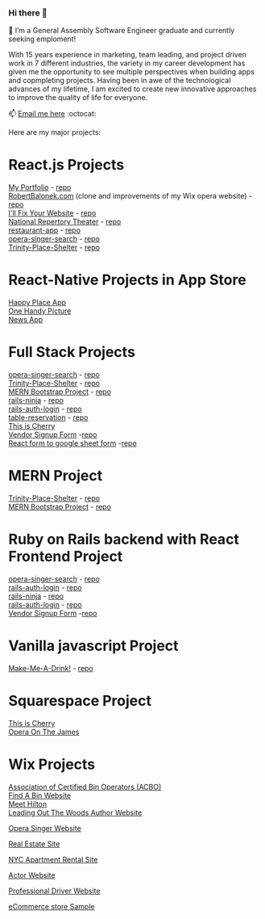### Hi there 👋   

🌱 I’m a General Assembly Software Engineer graduate and currently seeking emploment!

With 15 years experience in marketing, team leading, and project driven work in 7 different industries, the variety in my career development has given me the opportunity to see multiple perspectives when building apps and copmpleting projects. Having been in awe of the technological advances of my lifetime, I am excited to create new innovative approaches to improve the quality of life for everyone.



📫 
[Email me here](mailto:roebrtbalonek@gmail.com?subject=[GitHub]%20Source%20Han%20Sans)   :octocat: 

Here are my major projects:

# React.js Projects
[My Portfolio](https://www.robertbalonek.dev) - [repo](https://github.com/rbalonek/dev_portfolio) <br />
[RobertBalonek.com](https://www.robertbalonek.com) (clone and improvements of my Wix opera website) - [repo](https://github.com/rbalonek/new-opera-site)  <br />
[I'll Fix Your Website](https://www.illfixyourwebsite.com/) - [repo](https://github.com/rbalonek/IllFixYourWebsite)  <br />
[National Repertory Theater](https://www.nationalrepertorytheater.org/) - [repo](https://github.com/rbalonek/national-repertory-theater-website)  <br />
[restaurant-app](https://balonek-restaurant-app.netlify.app/LiveMenu) - [repo](https://github.com/rbalonek/Restaurant-App)  <br />
[opera-singer-search](https://opera-singer-search.netlify.app/operas) - [repo](https://github.com/rbalonek/opera-singer-search)  <br />
[Trinity-Place-Shelter](https://trinity-place-shelter.netlify.app/) - [repo](https://github.com/rbalonek/trinity-place-shelter)  <br />

# React-Native Projects in App Store
[Happy Place App](https://apps.apple.com/us/app/happy-space/id1544516931) <br />
[One Handy Picture](https://apps.apple.com/us/app/one-handy-picture/id1592847707) <br />
[News App](https://github.com/rbalonek/react-native-news-app) <br />

# Full Stack Projects
[opera-singer-search](https://opera-singer-search.netlify.app/operas) - [repo](https://github.com/rbalonek/opera-singer-search)  <br />
[Trinity-Place-Shelter](https://trinity-place-shelter.netlify.app/) - [repo](https://github.com/rbalonek/trinity-place-shelter)  <br />
[MERN Bootstrap Project](https://mern-bootstrap-portfolio.netlify.app/) - [repo](https://github.com/rbalonek/mern-bootstrap-project) <br />
[rails-ninja](https://rails-ninja.netlify.app/) - [repo](https://github.com/rbalonek/rails-ninja-dojo)<br />
[rails-auth-login](https://rails-auth-boilerplate.netlify.app/) - [repo](https://github.com/rbalonek/Rails-Auth-Boilerplate) <br />
[table-reservation](https://reserve-table.netlify.app/) - [repo](https://github.com/rbalonek/reserve-table-app) <br />
[This is Cherry](https://cherry-site.netlify.app/) <br />
[Vendor Signup Form](https://signup-template.netlify.app/) -[repo](https://github.com/rbalonek/Signup_Template)<br/>
[React form to google sheet form](https://react-google-sheet-form.netlify.app/) -[repo](https://github.com/rbalonek/google-sheets-react-form)<br/>

# MERN Project

[Trinity-Place-Shelter](https://trinity-place-shelter.netlify.app/) - [repo](https://github.com/rbalonek/trinity-place-shelter)  <br />
[MERN Bootstrap Project](https://mern-bootstrap-portfolio.netlify.app/) - [repo](https://github.com/rbalonek/mern-bootstrap-project) <br />

# Ruby on Rails backend with React Frontend Project
[opera-singer-search](https://opera-singer-search.netlify.app/operas) - [repo](https://github.com/rbalonek/opera-singer-search)  <br />
[rails-auth-login](https://rails-auth-boilerplate.netlify.app/) - [repo](https://github.com/rbalonek/Rails-Auth-Boilerplate) <br />
[rails-ninja](https://rails-ninja.netlify.app/) - [repo](https://github.com/rbalonek/rails-ninja-dojo)<br />
[rails-auth-login](https://rails-auth-boilerplate.netlify.app/) - [repo](https://github.com/rbalonek/Rails-Auth-Boilerplate) <br />
[Vendor Signup Form](https://signup-template.netlify.app/) -[repo](https://github.com/rbalonek/Signup_Template)<br/>
# Vanilla javascript Project
[Make-Me-A-Drink!](https://rbalonek.github.io/cocktail-helper/) - [repo](https://github.com/rbalonek/cocktail-helper)  <br />

# Squarespace Project
[This is Cherry](https://cherry-site.netlify.app/) <br />
[Opera On The James](https://www.operaonthejames.org/)

# Wix Projects
[Association of Certified Bin Operators (ACBO)](https://www.bincertified.org/) <br />
[Find A Bin Website](https://www.findabin.com/) <br />
[Meet Hilton](https://www.meet-hilton.com/)<br />
[Leading Out The Woods Author Website](https://www.leadingoutthewoods.com/)

[Opera Singer Website](https://robertbalonek.wixsite.com/robertbalonek)

[Real Estate Site](https://editor.wix.com/html/editor/web/renderer/external_preview/document/1803c882-7e75-4412-a732-083e2e89556c?metaSiteId=2c898d4d-d5e5-4d56-925a-9ddba2da5e45)

[NYC Apartment Rental Site](https://editor.wix.com/html/editor/web/renderer/external_preview/document/12ec47ff-e66f-c81c-e470-861ef57eb1fd?metaSiteId=12ec47ff-e9fe-680f-59b9-ca78fee02c6a)

[Actor Website](https://editor.wix.com/html/editor/web/renderer/external_preview/document/12ed9afa-3377-45d5-9c77-043f8e8c9538?metaSiteId=12ed9afa-42bd-797b-6d7e-1ca0e81e39b0)

[Professional Driver Website](https://editor.wix.com/html/editor/web/renderer/external_preview/document/b4479f93-0231-4d01-93c9-e52cb777ac76?metaSiteId=5f0b687d-b5c7-4660-97c4-b9b7430fe9d1)

[eCommerce store Sample](https://editor.wix.com/html/editor/web/renderer/external_preview/document/fde71b1a-6147-4446-961c-86f16cc8c208?metaSiteId=d5301a34-7eb5-4eb7-a4b7-96746bfad027)

